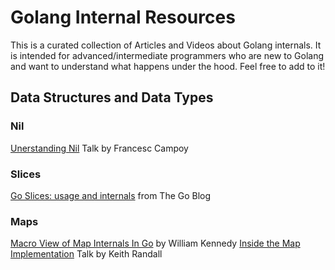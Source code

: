 # Golang Internal Resources

This is a curated collection of Articles and Videos about Golang internals. It is intended for advanced/intermediate programmers who are new to Golang and want to understand what happens under the hood. Feel free to add to it!

## Data Structures and Data Types

### Nil

[Unerstanding Nil](https://www.youtube.com/watch?v=ynoY2xz-F8s) Talk by Francesc Campoy

### Slices

[Go Slices: usage and internals](https://blog.golang.org/go-slices-usage-and-internals) from The Go Blog

### Maps
[Macro View of Map Internals In Go](https://www.goinggo.net/2013/12/macro-view-of-map-internals-in-go.html) by William Kennedy
[Inside the Map Implementation](https://youtu.be/Tl7mi9QmLns) Talk by Keith Randall
